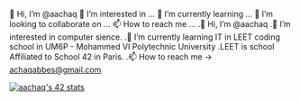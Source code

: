 👋 Hi, I’m @aachaq
👀 I’m interested in ...
🌱 I’m currently learning ...
💞️ I’m looking to collaborate on ...
📫 How to reach me ...
.👋 Hi, I’m @aachaq
.👀 I’m interested in computer sience.
.🌱 I’m currently learning IT in LEET coding school in UM6P - Mohammed VI Polytechnic University
.LEET is school Affiliated to School 42 in Paris.
.📫 How to reach me -> achaqabbes@gmail.com
<!---
aachaq/aachaq is a ✨ special ✨ repository because its `README.md` (this file) appears on your GitHub profile.
You can click the Preview link to take a look at your changes.
--->
[![aachaq's 42 stats](https://badge.mediaplus.ma/black/aachaq)](https://github.com/oakoudad/badge42)
